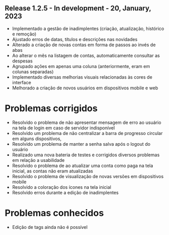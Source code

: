 ## Release 1.2.5 - In development - 20, January, 2023

- Implementado a gestão de inadimplentes (criação, atualização, histórico e remoção)
- Ajustado erros de datas, títulos e descrições nas novidades
- Alterado a criação de novas contas em forma de passos ao invés de abas
- Ao alterar o mês na listagem de contas, automaticamente consultar as despesas
- Agrupado ações em apenas uma coluna (anteriormente, eram em colunas separadas)
- Implementado diversas melhorias visuais relacionadas às cores de interface
- Melhorado a criação de novos usuários em dispositivos mobile e web

# Problemas corrigidos

- Resolvido o problema de não apresentar mensagem de erro ao usuário na tela de login em caso de servidor indisponível
- Resolvido um problema de não centralizar a barra de progresso circular em alguns dispositivos,
- Resolvido um problema de manter a senha salva após o logout do usuário
- Realizado uma nova bateria de testes e corrigidos diversos problemas em relação a usabilidade
- Resolvido o problema de ao atualizar uma conta como paga na tela inicial, as contas não eram atualizadas
- Resolvido o problema de visualização de novas versões em dispositivos mobile
- Resolvido a coloração dos ícones na tela inicial
- Resolvido erros durante a edição de inadimplentes

# Problemas conhecidos

- Edição de tags ainda não é possível